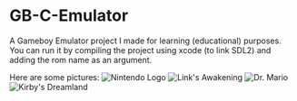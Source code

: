 # GB-C-Emulator

A Gameboy Emulator project I made for learning (educational) purposes. You can run it by compiling the project using xcode (to link SDL2) and adding the rom name as an argument.

Here are some pictures:
![Nintendo Logo](https://puu.sh/CeLp9/2d23ad8c8a.png)
![Link's Awakening](https://puu.sh/CeLoE/559410fa4c.png)
![Dr. Mario](https://puu.sh/CeLpt/ae1d0fa468.png)
![Kirby's Dreamland](https://puu.sh/CeLqN/c2fa03379a.png)


